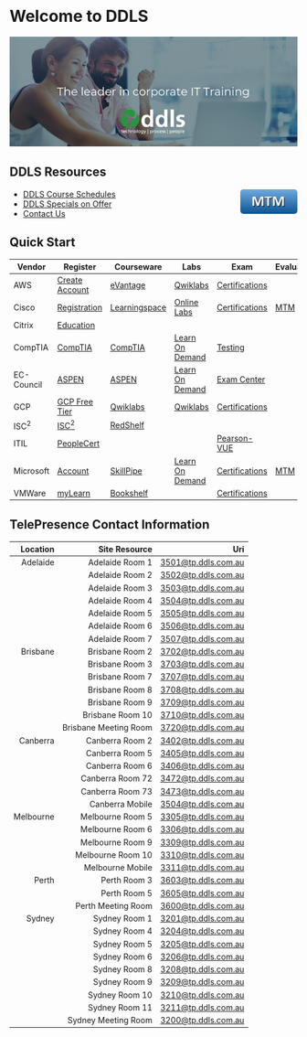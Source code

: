 [//]: # (#### DO NOT EDIT the "# Welcome to DDLS" header in any way as it is linked from the LiteTouch student desktop ####) 
<BR>

<a name="start"></a>
# Welcome to DDLS

[![DDLSLogo](_images/Leader_In_Corp_Training.png)](https://www.ddls.com.au)


## DDLS Resources

<a href="https://www.metricsthatmatter.com/dim319"><img align="right" width="100" src="_images/mtm.png"></img></a>

- [DDLS Course Schedules](https://www.ddls.com.au/schedules/)
- [DDLS Specials on Offer](https://www.ddls.com.au/offers/)
- [Contact Us](https://www.ddls.com.au/contact-us/)

## Quick Start

|Vendor|Register|Courseware|Labs|Exam|Evaluation|
|-|-|-|-|-|-|
|AWS|[Create Account][awsreg]|[eVantage][awscw]|[Qwiklabs][awslabs]|[Certifications][awsexam]||
|Cisco|[Registration][ciscoreg]|[Learningspace][ciscocw]|[Online Labs][ciscolabs]|[Certifications][ciscoexam]|[MTM][ciscoeval]
|Citrix|[Education][citrixreg]|||||
|CompTIA|[CompTIA][comptiareg]|[CompTIA][comptiacw]|[Learn On Demand][comptialabs]|[Testing][comptiaexam]||
|EC-Council|[ASPEN][eccreg]|[ASPEN][ecccw]|[Learn On Demand][ecclabs]|[Exam Center][eccexam]||
|GCP|[GCP Free Tier][gcpreg]|[Qwiklabs][gcpcw]|[Qwiklabs][gcplabs]|[Certifications][gcpexam]||
|ISC<sup>2</sup>|[ISC<sup>2</sup>][iscreg]|[RedShelf][isccw]||||
|ITIL|[PeopleCert][itilreg]|||[Pearson-VUE][itilexam]||
|Microsoft|[Account][msreg]|[SkillPipe][mscw]|[Learn On Demand][mslabs]|[Certifications][msexam]|[MTM][mseval]|
|VMWare|[myLearn][vmwarereg]|[Bookshelf][vmwarecw]||[Certifications][vmwareexam]||


[awsreg]: https://aws.amazon.com/resources/create-account/
[awscw]: https://evantage.gilmoreglobal.com/#/user/signin
[awslabs]: https://ddls.qwiklabs.com/
[awsexam]: https://aws.amazon.com/certification/
[ciscoreg]: https://identity.cisco.com/ui/tenants/global/v1.0/enrollment-ui
[ciscocw]: http://learningspace.cisco.com/
[ciscolabs]: https://cll-auth.cisco.com/users/pblogin/
[ciscoexam]: https://learningnetwork.cisco.com/community/certifications
[ciscoeval]: https://www.metricsthatmatter.com/dim319
[citrixreg]: https://training.citrix.com/learning/landing
[comptiareg]: https://comptia.lochoice.com
[comptiacw]: https://comptia.lochoice.com
[comptialabs]: https://comptialabs.learnondemand.net
[comptiaexam]: https://www.comptia.org/testing
[eccreg]: https://aspen.eccouncil.org
[ecccw]: https://aspen.eccouncil.org
[ecclabs]: https://eccouncil.learnondemand.net/User/Register?OrganizationId=1133
[eccexam]: https://www.eccexam.com/
[gcpreg]: https://cloud.google.com/free/
[gcpcw]: https://ddls.qwiklabs.com/
[gcplabs]: https://ddls.qwiklabs.com/
[gcpexam]: https://cloud.google.com/certification/
[iscreg]: https://www.isc2.org/
[isccw]: http://isc2.redshelf.com
[itilreg]: https://www.peoplecert.org/en/register
[itilexam]: https://home.pearsonvue.com/test-taker.aspx
[msreg]: https://account.microsoft.com/account
[mscw]: https://www.skillpipe.com/
[mslabs]: https://ddls.learnondemand.net/
[msexam]: https://www.microsoft.com/en-us/learning/exam-list.aspx
[mseval]: https://www.metricsthatmatter.com/dim319
[vmwarereg]: https://mylearn.vmware.com/
[vmwarecw]: https://online.vitalsource.com/
[vmwareexam]: https://www.vmware.com/education-services/certification.html

## TelePresence Contact Information

Location|Site Resource|Uri
---:|---:|---:
Adelaide|Adelaide Room  1 |3501@tp.ddls.com.au
<i></i>|Adelaide Room  2 |3502@tp.ddls.com.au
<i></i>|Adelaide Room  3|3503@tp.ddls.com.au
<i></i>|Adelaide Room  4|3504@tp.ddls.com.au
<i></i>|Adelaide Room  5|3505@tp.ddls.com.au
<i></i>|Adelaide Room  6|3506@tp.ddls.com.au
<i></i>|Adelaide Room  7|3507@tp.ddls.com.au
Brisbane|Brisbane Room  2|3702@tp.ddls.com.au
<i></i>|Brisbane Room  3|3703@tp.ddls.com.au
<i></i>|Brisbane Room  7|3707@tp.ddls.com.au
<i></i>|Brisbane Room  8|3708@tp.ddls.com.au
<i></i>|Brisbane Room  9|3709@tp.ddls.com.au
<i></i>|Brisbane Room 10|3710@tp.ddls.com.au
<i></i>|Brisbane Meeting Room|3720@tp.ddls.com.au
Canberra|Canberra Room  2|3402@tp.ddls.com.au
<i></i>|Canberra Room  5|3405@tp.ddls.com.au
<i></i>|Canberra Room  6|3406@tp.ddls.com.au
<i></i>|Canberra Room 72|3472@tp.ddls.com.au
<i></i>|Canberra Room 73|3473@tp.ddls.com.au
<i></i>|Canberra Mobile |3504@tp.ddls.com.au
Melbourne|Melbourne Room  5|3305@tp.ddls.com.au
<i></i>|Melbourne Room  6|3306@tp.ddls.com.au
<i></i>|Melbourne Room  9|3309@tp.ddls.com.au
<i></i>|Melbourne Room 10|3310@tp.ddls.com.au
<i></i>|Melbourne Mobile |3311@tp.ddls.com.au
Perth|Perth Room  3|3603@tp.ddls.com.au
<i></i>|Perth Room  5|3605@tp.ddls.com.au
<i></i>|Perth Meeting Room|3600@tp.ddls.com.au
Sydney|Sydney Room  1|3201@tp.ddls.com.au
<i></i>|Sydney Room  4|3204@tp.ddls.com.au
<i></i>|Sydney Room  5|3205@tp.ddls.com.au
<i></i>|Sydney Room  6|3206@tp.ddls.com.au
<i></i>|Sydney Room  8|3208@tp.ddls.com.au
<i></i>|Sydney Room  9|3209@tp.ddls.com.au
<i></i>|Sydney Room 10|3210@tp.ddls.com.au
<i></i>|Sydney Room 11|3211@tp.ddls.com.au
<i></i>|Sydney Meeting Room|3200@tp.ddls.com.au
